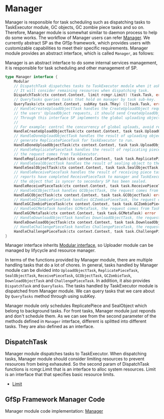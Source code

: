 # Manager

Manager is responsible for task scheduling such as dispatching tasks to TaskExecutor module, GC objects, GC zombie piece tasks and so on. Therefore, Manager module is somewhat similar to daemon process to help do some works. The workflow of Manager users can refer [Manager](../workflow/workflow.md#uploader). We currently abstract SP as the GfSp framework, which provides users with customizable capabilities to meet their specific requirements. Manager module provides an abstract interface, which is called `Manager`, as follows:

Manager is an abstract interface to do some internal services management, it is responsible for task scheduling and other management of SP.

```go
type Manager interface {
    Modular
    // DispatchTask dispatches tasks to TaskExecutor module when it asks tasks.
    // It will consider remaining resources when dispatching task.
    DispatchTask(ctx context.Context, limit rcmgr.Limit) (task.Task, error)
    // QueryTasks queries tasks that hold on manager by task sub-key.
    QueryTasks(ctx context.Context, subKey task.TKey) ([]task.Task, error)
    // HandleCreateUploadObjectTask handles the CreateUploadObject request from Uploader, before Uploader handles
    // the users' UploadObject requests, it should send CreateUploadObject requests to Manager ask if it's ok.
    // Through this interface SP implements the global uploading object strategy.
    //
    // For example: control the concurrency of global uploads, avoid repeated uploads, rate control, etc.
    HandleCreateUploadObjectTask(ctx context.Context, task task.UploadObjectTask) error
    // HandleDoneUploadObjectTask handles the result of uploading object payload data to primary, Manager should
    // generate ReplicatePieceTask for TaskExecutor to run.
    HandleDoneUploadObjectTask(ctx context.Context, task task.UploadObjectTask) error
    // HandleReplicatePieceTask handles the result of replicating piece data to secondary SPs,
    // the request comes from TaskExecutor.
    HandleReplicatePieceTask(ctx context.Context, task task.ReplicatePieceTask) error
    // HandleSealObjectTask handles the result of sealing object to the greenfield the request comes from TaskExecutor.
    HandleSealObjectTask(ctx context.Context, task task.SealObjectTask) error
    // HandleReceivePieceTask handles the result of receiving piece task, the request comes from Receiver that
    // reports have completed ReceivePieceTask to manager and TaskExecutor that the result of confirming whether
    // the object that is syncer to secondary SP has been sealed.
    HandleReceivePieceTask(ctx context.Context, task task.ReceivePieceTask) error
    // HandleGCObjectTask handles GCObjectTask, the request comes from TaskExecutor.
    HandleGCObjectTask(ctx context.Context, task task.GCObjectTask) error
    // HandleGCZombiePieceTask handles GCZombiePieceTask, the request comes from TaskExecutor.
    HandleGCZombiePieceTask(ctx context.Context, task task.GCZombiePieceTask) error
    // HandleGCMetaTask handles GCMetaTask, the request comes from TaskExecutor.
    HandleGCMetaTask(ctx context.Context, task task.GCMetaTask) error
    // HandleDownloadObjectTask handles DownloadObjectTask, the request comes from Downloader.
    HandleDownloadObjectTask(ctx context.Context, task task.DownloadObjectTask) error
    // HandleChallengePieceTask handles ChallengePieceTask, the request comes from Downloader.
    HandleChallengePieceTask(ctx context.Context, task task.ChallengePieceTask) error
}
```

Manager interface inherits [Modular interface](./lifecycle_modular.md#modular-interface), so Uploader module can be managed by lifycycle and resource manager.

In terms of the functions provided by Manager module, there are multiple handling tasks that do a lot of chores. In general, tasks handled by Manager module can be divided into `UploadObjectTask`, `ReplicatePieceTask`, `SealObjectTask`, `ReceivePieceTask`, `GCObjectTask`, `GCZombieTask`, `DownloadObjectTask` and `ChallengePieceTask`. In addition, it also provides `DispatchTask` and `QueryTasks`. The tasks handled by TaskExecutor module is dispatched from Manager module. We can query tasks that we care about by `QueryTasks` method through using subKey.

Manager module only schedules ReplicatePiece and SealObject which belong to background tasks. For front tasks, Manager module just reponds and don't schedule them. As we can see from the second parameter of the methods defined in `Manager` interface, different is splitted into different tasks. They are also defined as an interface.

## DispatchTask

Manager module dispatches tasks to TaskExecutor. When dispatching tasks, Manager module should consider limiting resources to prevent resources from being exhasuted. So the second param of DispatchTask functions is rcmgr.Limit that is an interface to alloc system resources. Limit is an interface that that specifies basic resource limits.

- [Limit](./common/lifecycle_modular.md#limit)

## GfSp Framework Manager Code

Manager module code implementation: [Manager](https://github.com/bnb-chain/greenfield-storage-provider/tree/master/modular/manager)
